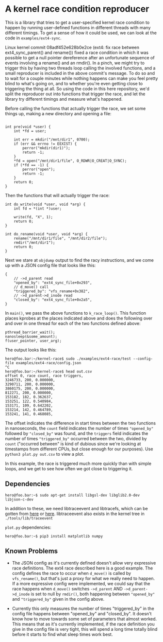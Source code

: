 # A kernel race condition reproducer

This is a library that tries to get a user-specified kernel race
condition to happen by running user-defined functions in different
threads with many different timings. To get a sense of how
it could be used, we can look at the code in `examples/ext4-sync`.

Linux kernel commit 08adf452e628b0e2ce (ext4: fix race between
ext4_sync_parent() and rename()) fixed a race condition in which it
was possible to get a null pointer dereference after an unfortunate
sequence of events involving a rename() and an rmdir(). In a pinch, we
might try to trigger this by having two threads loop calling the
involved functions, and a small reproducer is included in the above
commit's message. To do so and to wait for a couple minutes while
nothing happens can make you feel pretty blind to what's going on, and
to whether you're even getting close to triggering the thing at
all. So using the code in this here repository, we'd split the
reproducer out into functions that trigger the race, and let the
library try different timings and measure what's happened.

Before calling the functions that actually trigger the race, we set
some things up, making a new directory and opening a file:

```

int pre(void *user) {
	int *fd = user;

	int err = mkdir("/mnt/dir1", 0700);
	if (err && errno != EEXIST) {
		perror("mkdir(dir1)");
		return -1;
	}
	*fd = open("/mnt/dir1/file", O_RDWR|O_CREAT|O_SYNC);
	if (*fd == -1) {
		perror("open");
		return -1;
	}
	return 0;
}
```

Then the functions that will actually trigger the race:

```
int do_write(void *user, void *arg) {
	int fd = *(int *)user;

	write(fd, "X", 1);
	return 0;
}

int do_rename(void *user, void *arg) {
	rename("/mnt/dir1/file", "/mnt/dir2/file");
	rmdir("/mnt/dir1");
	return 0;
}
```

Next we stare at `objdump` output to find the racy instructions,
and we come up with a JSON config file that looks like this:

```
{
    // ->d_parent read
    "opened_by": "ext4_sync_file+0x293",
    // d_move() call
    "triggered_by": "vfs_rename+0x382",
    // ->d_parent->d_inode read
    "closed_by": "ext4_sync_file+0x2a5",
}
```

In `main()`, we pass the above functions to `k_race_loop()`.  This
function places kprobes at the places indicated above and does the
following over and over in one thread for each of the two functions
defined above:

```
pthread_barrier_wait();
nanosleep(&some_amount);
f(user_pointer, user_arg);
```

The output looks like this:

```console
hero@foo.bar:~/kernel-race$ sudo ./examples/ext4-race/test --config-file examples/ext4-race/config.json
^C
hero@foo.bar:~/kernel-race$ head out.csv
offset 0, race count, race triggers,
3246733, 200, 0.000000,
3290711, 200, 0.000000,
3860175, 200, 0.000000,
812271, 200, 0.000000,
153182, 182, 0.362637,
153251, 122, 0.540984,
153171, 109, 0.642202,
153214, 142, 0.464789,
153241, 141, 0.468085,
```

The offset indicates the difference in start times between the two
functions in nanoseconds, the `count` field indicates the number of
times `"opened_by"` followed by `"closed_by"` was found, and the
`triggers` field indicates the number of times `"triggered_by"`
occurred between the two, divided by `count` ("occurred between" is
kind of dubious since we're looking at timestamps from different CPUs, but close
enough for our purposes). Use `python3 plot.py
out.csv` to view a plot.

In this example, the race is triggered much more quickly than with
simple loops, and we get to see how often we got close to triggering
it.

## Dependencies
```console
hero@foo.bar:~$ sudo apt-get install libgsl-dev libglib2.0-dev libjson-c-dev
```

In addition to these, we need libtraceevent and libtracefs, which can
be gotten from
[here](git.kernel.org/pub/scm/utils/trace-cmd/trace-cmd.git) or
[here](https://github.com/rostedt/trace-cmd). libtraceevent also
exists in the kernel tree in `./tools/lib/traceevent`

`plot.py` dependencies:
```console
hero@foo.bar:~$ pip3 install matplotlib numpy
```

## Known Problems
* The JSON config as it's currently defined doesn't allow very
expressive race definitions. The ext4 race described here is a good
example. The config defines the race to occur when `d_move()` is
called by `vfs_rename()`, but that's just a proxy for what we really
need to happen. If a more expressive config were implemented, we could
say that the race happens when `d_move()` switches `->d_parent` AND
`->d_parent->d_inode` is set to null by `rmdir()`, both happening between
`"opened_by"` and `"triggered_by"` given in the config above.

* Currently this only measures the number of times "triggered_by" in
  the config file happens between "opened_by" and "closed_by". It
  doesn't know how to move towards some set of parameters that almost
  worked. This means that as it's currently implemented, if the
  race definition you give in the config file is very tight, this will
  spend a long time totally blind before it starts to find what sleep
  times work best.